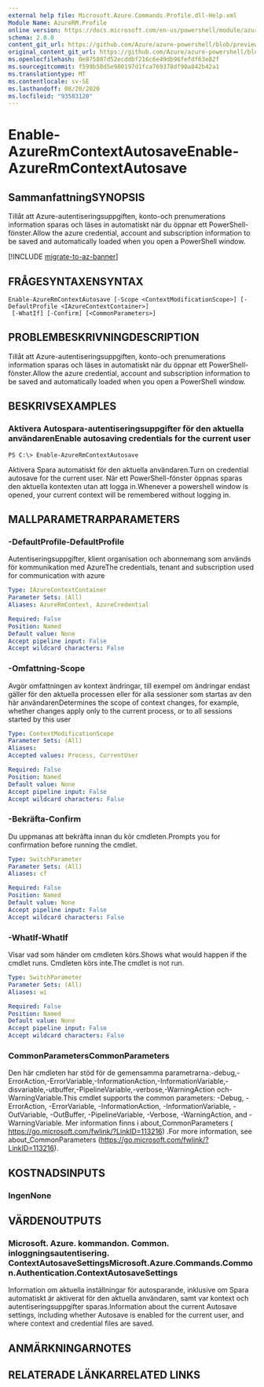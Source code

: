 ```yaml
---
external help file: Microsoft.Azure.Commands.Profile.dll-Help.xml
Module Name: AzureRM.Profile
online version: https://docs.microsoft.com/en-us/powershell/module/azurerm.profile/enable-azurermcontextautosave
schema: 2.0.0
content_git_url: https://github.com/Azure/azure-powershell/blob/preview/src/ResourceManager/Profile/Commands.Profile/help/Enable-AzureRmContextAutosave.md
original_content_git_url: https://github.com/Azure/azure-powershell/blob/preview/src/ResourceManager/Profile/Commands.Profile/help/Enable-AzureRmContextAutosave.md
ms.openlocfilehash: 0e875087d52ecddbf216c6e49db96fefdf63e82f
ms.sourcegitcommit: f599b50d5e980197d1fca769378df90a842b42a1
ms.translationtype: MT
ms.contentlocale: sv-SE
ms.lasthandoff: 08/20/2020
ms.locfileid: "93583120"
---
```

# <span data-ttu-id="ea9b6-101">Enable-AzureRmContextAutosave</span><span class="sxs-lookup"><span data-stu-id="ea9b6-101">Enable-AzureRmContextAutosave</span></span>

## <span data-ttu-id="ea9b6-102">Sammanfattning</span><span class="sxs-lookup"><span data-stu-id="ea9b6-102">SYNOPSIS</span></span>
<span data-ttu-id="ea9b6-103">Tillåt att Azure-autentiseringsuppgiften, konto-och prenumerations information sparas och läses in automatiskt när du öppnar ett PowerShell-fönster.</span><span class="sxs-lookup"><span data-stu-id="ea9b6-103">Allow the azure credential, account and subscription information to be saved and automatically loaded when you open a PowerShell window.</span></span> 

[!INCLUDE [migrate-to-az-banner](../../includes/migrate-to-az-banner.md)]

## <span data-ttu-id="ea9b6-104">FRÅGESYNTAXEN</span><span class="sxs-lookup"><span data-stu-id="ea9b6-104">SYNTAX</span></span>

```
Enable-AzureRmContextAutosave [-Scope <ContextModificationScope>] [-DefaultProfile <IAzureContextContainer>]
 [-WhatIf] [-Confirm] [<CommonParameters>]
```

## <span data-ttu-id="ea9b6-105">PROBLEMBESKRIVNING</span><span class="sxs-lookup"><span data-stu-id="ea9b6-105">DESCRIPTION</span></span>
<span data-ttu-id="ea9b6-106">Tillåt att Azure-autentiseringsuppgiften, konto-och prenumerations information sparas och läses in automatiskt när du öppnar ett PowerShell-fönster.</span><span class="sxs-lookup"><span data-stu-id="ea9b6-106">Allow the azure credential, account and subscription information to be saved and automatically loaded when you open a PowerShell window.</span></span> 

## <span data-ttu-id="ea9b6-107">BESKRIVS</span><span class="sxs-lookup"><span data-stu-id="ea9b6-107">EXAMPLES</span></span>

### <span data-ttu-id="ea9b6-108">Aktivera Autospara-autentiseringsuppgifter för den aktuella användaren</span><span class="sxs-lookup"><span data-stu-id="ea9b6-108">Enable autosaving credentials for the current user</span></span>
```
PS C:\> Enable-AzureRmContextAutosave
```

<span data-ttu-id="ea9b6-109">Aktivera Spara automatiskt för den aktuella användaren.</span><span class="sxs-lookup"><span data-stu-id="ea9b6-109">Turn on credential autosave for the current user.</span></span>  <span data-ttu-id="ea9b6-110">När ett PowerShell-fönster öppnas sparas den aktuella kontexten utan att logga in.</span><span class="sxs-lookup"><span data-stu-id="ea9b6-110">Whenever a powershell window is opened, your current context will be remembered without logging in.</span></span>

## <span data-ttu-id="ea9b6-111">MALLPARAMETRAR</span><span class="sxs-lookup"><span data-stu-id="ea9b6-111">PARAMETERS</span></span>

### <span data-ttu-id="ea9b6-112">-DefaultProfile</span><span class="sxs-lookup"><span data-stu-id="ea9b6-112">-DefaultProfile</span></span>
<span data-ttu-id="ea9b6-113">Autentiseringsuppgifter, klient organisation och abonnemang som används för kommunikation med Azure</span><span class="sxs-lookup"><span data-stu-id="ea9b6-113">The credentials, tenant and subscription used for communication with azure</span></span>

```yaml
Type: IAzureContextContainer
Parameter Sets: (All)
Aliases: AzureRmContext, AzureCredential

Required: False
Position: Named
Default value: None
Accept pipeline input: False
Accept wildcard characters: False
```

### <span data-ttu-id="ea9b6-114">-Omfattning</span><span class="sxs-lookup"><span data-stu-id="ea9b6-114">-Scope</span></span>
<span data-ttu-id="ea9b6-115">Avgör omfattningen av kontext ändringar, till exempel om ändringar endast gäller för den aktuella processen eller för alla sessioner som startas av den här användaren</span><span class="sxs-lookup"><span data-stu-id="ea9b6-115">Determines the scope of context changes, for example, whether changes apply only to the current process, or to all sessions started by this user</span></span>

```yaml
Type: ContextModificationScope
Parameter Sets: (All)
Aliases: 
Accepted values: Process, CurrentUser

Required: False
Position: Named
Default value: None
Accept pipeline input: False
Accept wildcard characters: False
```

### <span data-ttu-id="ea9b6-116">-Bekräfta</span><span class="sxs-lookup"><span data-stu-id="ea9b6-116">-Confirm</span></span>
<span data-ttu-id="ea9b6-117">Du uppmanas att bekräfta innan du kör cmdleten.</span><span class="sxs-lookup"><span data-stu-id="ea9b6-117">Prompts you for confirmation before running the cmdlet.</span></span>

```yaml
Type: SwitchParameter
Parameter Sets: (All)
Aliases: cf

Required: False
Position: Named
Default value: None
Accept pipeline input: False
Accept wildcard characters: False
```

### <span data-ttu-id="ea9b6-118">-WhatIf</span><span class="sxs-lookup"><span data-stu-id="ea9b6-118">-WhatIf</span></span>
<span data-ttu-id="ea9b6-119">Visar vad som händer om cmdleten körs.</span><span class="sxs-lookup"><span data-stu-id="ea9b6-119">Shows what would happen if the cmdlet runs.</span></span>
<span data-ttu-id="ea9b6-120">Cmdleten körs inte.</span><span class="sxs-lookup"><span data-stu-id="ea9b6-120">The cmdlet is not run.</span></span>

```yaml
Type: SwitchParameter
Parameter Sets: (All)
Aliases: wi

Required: False
Position: Named
Default value: None
Accept pipeline input: False
Accept wildcard characters: False
```

### <span data-ttu-id="ea9b6-121">CommonParameters</span><span class="sxs-lookup"><span data-stu-id="ea9b6-121">CommonParameters</span></span>
<span data-ttu-id="ea9b6-122">Den här cmdleten har stöd för de gemensamma parametrarna:-debug,-ErrorAction,-ErrorVariable,-InformationAction,-InformationVariable,-disvariable,-utbuffer,-PipelineVariable,-verbose,-WarningAction och-WarningVariable.</span><span class="sxs-lookup"><span data-stu-id="ea9b6-122">This cmdlet supports the common parameters: -Debug, -ErrorAction, -ErrorVariable, -InformationAction, -InformationVariable, -OutVariable, -OutBuffer, -PipelineVariable, -Verbose, -WarningAction, and -WarningVariable.</span></span> <span data-ttu-id="ea9b6-123">Mer information finns i about_CommonParameters ( https://go.microsoft.com/fwlink/?LinkID=113216) .</span><span class="sxs-lookup"><span data-stu-id="ea9b6-123">For more information, see about_CommonParameters (https://go.microsoft.com/fwlink/?LinkID=113216).</span></span>

## <span data-ttu-id="ea9b6-124">KOSTNADS</span><span class="sxs-lookup"><span data-stu-id="ea9b6-124">INPUTS</span></span>

### <span data-ttu-id="ea9b6-125">Ingen</span><span class="sxs-lookup"><span data-stu-id="ea9b6-125">None</span></span>

## <span data-ttu-id="ea9b6-126">VÄRDEN</span><span class="sxs-lookup"><span data-stu-id="ea9b6-126">OUTPUTS</span></span>

### <span data-ttu-id="ea9b6-127">Microsoft. Azure. kommandon. Common. inloggningsautentisering. ContextAutosaveSettings</span><span class="sxs-lookup"><span data-stu-id="ea9b6-127">Microsoft.Azure.Commands.Common.Authentication.ContextAutosaveSettings</span></span>
<span data-ttu-id="ea9b6-128">Information om aktuella inställningar för autosparande, inklusive om Spara automatiskt är aktiverat för den aktuella användaren, samt var kontext och autentiseringsuppgifter sparas.</span><span class="sxs-lookup"><span data-stu-id="ea9b6-128">Information about the current Autosave settings, including whether Autosave is enabled for the current user, and where context and credential files are saved.</span></span>

## <span data-ttu-id="ea9b6-129">ANMÄRKNINGAR</span><span class="sxs-lookup"><span data-stu-id="ea9b6-129">NOTES</span></span>

## <span data-ttu-id="ea9b6-130">RELATERADE LÄNKAR</span><span class="sxs-lookup"><span data-stu-id="ea9b6-130">RELATED LINKS</span></span>

